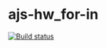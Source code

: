 # ajs-hw_for-in
[![Build status](https://ci.appveyor.com/api/projects/status/0s5mohga514y3soo?svg=true)](https://ci.appveyor.com/project/AnnVasilyeva/ajs-hw-for-in)